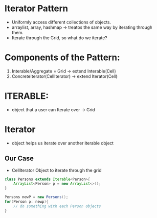 # Iterator Pattern
- Uniformly access different collections of objects.
- arraylist, array, hashmap -> treatos the same way by iterating through them.
- Iterate through the Grid, so what do we iterate?

# Components of the Pattern:
1. Interable/Aggregate = Grid -> extend Interable(Cell)
2. ConcreteIterator(CellIterator) -> extend Iterator(Cell)

# ITERABLE:
- object that a user can Iterate over -> Grid
# Iterator
- object helps us iterate over another iterable object

## Our Case
- CellIterator Object to iterate through the grid

```java
class Persons extends Iterable<Person>{
    ArrayList<Person> p = new ArrayList<>();
}

Persons newP = new Persons();
for(Person p: newp){
    // do something with each Person objects
}



